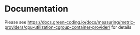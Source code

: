 # Documentation

Please see https://docs.green-coding.io/docs/measuring/metric-providers/cpu-utilization-cgroup-container-provider/ for details